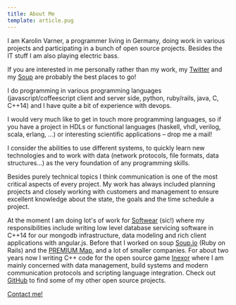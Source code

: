 ```yaml
---
title: About Me
template: article.pug
---
```



I am Karolin Varner, a programmer living in Germany,
doing work in various projects and participating
in a bunch of open source projects. Besides the IT stuff I am
also playing electric bass.

If you are interested in me personally rather than my work,
my [Twitter](https://twitter.com/dakoraa) and my
[Soup](http://korra.soup.io/) are probably the best places
to go!

I do programming in various programming languages
(javascript/coffeescript client and server side, python,
ruby/rails, java, C, C++14) and I have quite a bit of
experience with devops.

I would very much like to get in touch more programming
languages, so if you have a project in HDLs or functional
languages (haskell, vhdl, verilog, scala, erlang, ...) or
interesting scientific applications – drop me a mail!

I consider the abilities to use different systems, to quickly
learn new technologies and to work with data (network
protocols, file formats, data structures…) as the very
foundation of any programming skills.

Besides purely technical topics I think communication is
one of the most critical aspects of every project. My work
has always included planning projects and closely working
with customers and management to ensure excellent knowledge
about the state, the goals and the time schedule a project.

At the moment I am doing lot's of work for [Softwear](http://nl.softwear.nl/) (sic!)
where my responsibilities include writing low level database servicing software in
C++14 for our mongodb infrastructure, data modeling and rich client applications with
angular.js.
Before that I worked on soup  [Soup.io](http://soup.io) (Ruby on Rails) and
the [PREMIUM Map](https://github.com/premium-cola/premium-map), and a lot of smaller companies.
For about two years now I writing C++ code for the open source
game [Inexor](https://github.com/inexor-game/code) where
I am mainly concerned with data management, build systems
and modern communication protocols and scripting language
integration.
Check out  [GitHub](https://github.com/koraa) to find some
of my other open source projects.

[Contact me!](mailto:karo@cupdev.net)
